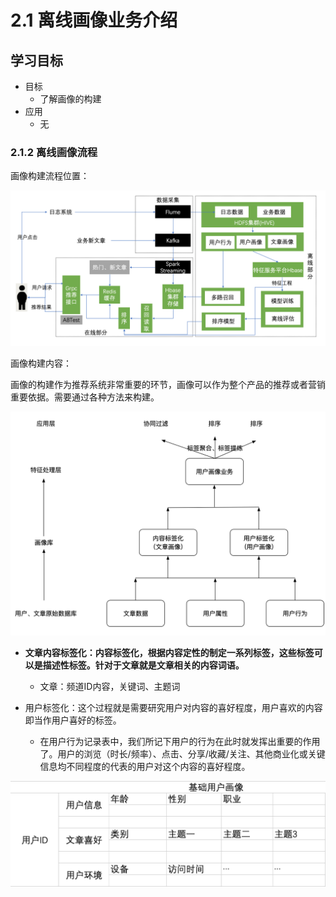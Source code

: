 # 2.1 离线画像业务介绍

## 学习目标

- 目标
  - 了解画像的构建
- 应用
  - 无

### 2.1.2 离线画像流程

画像构建流程位置：

![](../images/黑马头条推荐流程图.png)

画像构建内容：

画像的构建作为推荐系统非常重要的环节，画像可以作为整个产品的推荐或者营销重要依据。需要通过各种方法来构建。



![](../images/画像业务.png)

* **文章内容标签化：内容标签化，根据内容定性的制定一系列标签，这些标签可以是描述性标签。针对于文章就是文章相关的内容词语。**
  * 文章：频道ID内容，关键词、主题词

* 用户标签化：这个过程就是需要研究用户对内容的喜好程度，用户喜欢的内容即当作用户喜好的标签。
  * 在用户行为记录表中，我们所记下用户的行为在此时就发挥出重要的作用了。用户的浏览（时长/频率）、点击、分享/收藏/关注、其他商业化或关键信息均不同程度的代表的用户对这个内容的喜好程度。

![](../images/基础用户画像.png)


